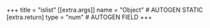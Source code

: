 +++
title = "islist"
[[extra.args]]
name = "Object" # AUTOGEN STATIC
[extra.return]
type = "num" # AUTOGEN FIELD
+++
